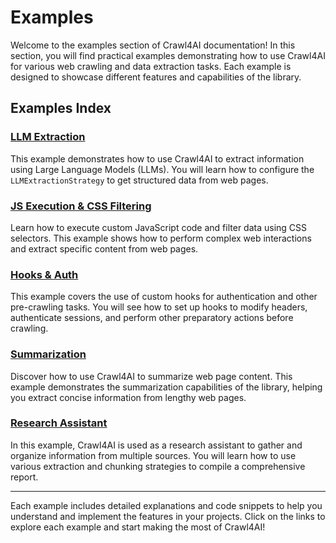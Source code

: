 # Examples

Welcome to the examples section of Crawl4AI documentation! In this section, you will find practical examples demonstrating how to use Crawl4AI for various web crawling and data extraction tasks. Each example is designed to showcase different features and capabilities of the library.

## Examples Index

### [LLM Extraction](llm_extraction.md)

This example demonstrates how to use Crawl4AI to extract information using Large Language Models (LLMs). You will learn how to configure the `LLMExtractionStrategy` to get structured data from web pages.

### [JS Execution & CSS Filtering](js_execution_css_filtering.md)

Learn how to execute custom JavaScript code and filter data using CSS selectors. This example shows how to perform complex web interactions and extract specific content from web pages.

### [Hooks & Auth](hooks_auth.md)

This example covers the use of custom hooks for authentication and other pre-crawling tasks. You will see how to set up hooks to modify headers, authenticate sessions, and perform other preparatory actions before crawling.

### [Summarization](summarization.md)

Discover how to use Crawl4AI to summarize web page content. This example demonstrates the summarization capabilities of the library, helping you extract concise information from lengthy web pages.

### [Research Assistant](research_assistant.md)

In this example, Crawl4AI is used as a research assistant to gather and organize information from multiple sources. You will learn how to use various extraction and chunking strategies to compile a comprehensive report.

---

Each example includes detailed explanations and code snippets to help you understand and implement the features in your projects. Click on the links to explore each example and start making the most of Crawl4AI!
